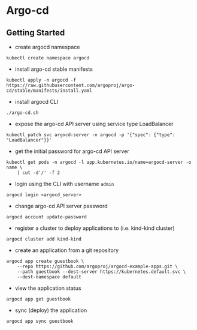 # Argo-cd

## Getting Started

* create argocd namespace
```
kubectl create namespace argocd
```

* install argo-cd stable manifests
```
kubectl apply -n argocd -f https://raw.githubusercontent.com/argoproj/argo-cd/stable/manifests/install.yaml
```

* install argocd CLI
```
./argo-cd.sh
```

* expose the argo-cd API server using service type LoadBalancer
```
kubectl patch svc argocd-server -n argocd -p '{"spec": {"type": "LoadBalancer"}}'
```

* get the initial password for argo-cd API server
```
kubectl get pods -n argocd -l app.kubernetes.io/name=argocd-server -o name \
    | cut -d'/' -f 2
```

* login using the CLI with username `admin`
```
argocd login <argocd_server>
```

* change argo-cd API server password
```
argocd account update-password
```

* register a cluster to deploy applications to (i.e. kind-kind cluster)
```
argocd cluster add kind-kind
```

* create an application from a git repository
```
argocd app create guestbook \
    --repo https://github.com/argoproj/argocd-example-apps.git \
    --path guestbook --dest-server https://kubernetes.default.svc \
    --dest-namespace default
```

* view the application status
```
argocd app get guestbook
```

* sync (deploy) the application
```
argocd app sync guestbook
```
